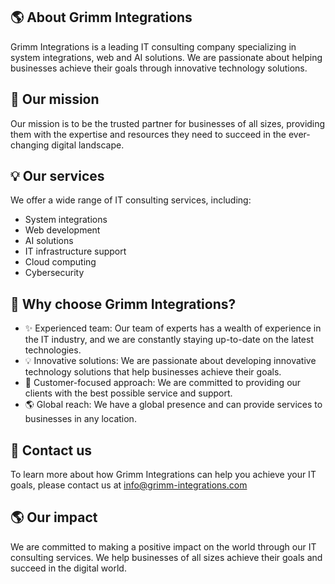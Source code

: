 ## 🌎 About Grimm Integrations

Grimm Integrations is a leading IT consulting company specializing in system integrations, web and AI solutions. We are passionate about helping businesses achieve their goals through innovative technology solutions.

## 🚀 Our mission

Our mission is to be the trusted partner for businesses of all sizes, providing them with the expertise and resources they need to succeed in the ever-changing digital landscape.

## 💡 Our services

We offer a wide range of IT consulting services, including:

* System integrations
* Web development
* AI solutions
* IT infrastructure support
* Cloud computing
* Cybersecurity

## 🤝 Why choose Grimm Integrations?

* ✨ Experienced team: Our team of experts has a wealth of experience in the IT industry, and we are constantly staying up-to-date on the latest technologies.
* 💡 Innovative solutions: We are passionate about developing innovative technology solutions that help businesses achieve their goals.
* 🤝 Customer-focused approach: We are committed to providing our clients with the best possible service and support.
* 🌎 Global reach: We have a global presence and can provide services to businesses in any location.

## 🤝 Contact us

To learn more about how Grimm Integrations can help you achieve your IT goals, please contact us at [info@grimm-integrations.com](mailto:info@grimm-integrations.com?subject=Request%20via%20Website%20&body=Hey%20Team%20Grimm%20Integrations%2C%0A%0AI%2FWe%20want%20to%20work%20with%you.%0A%0AWe're%20I'm...%0A%0ARegards%2C)

## 🌎 Our impact

We are committed to making a positive impact on the world through our IT consulting services. We help businesses of all sizes achieve their goals and succeed in the digital world.
